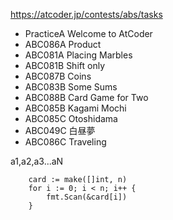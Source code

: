 https://atcoder.jp/contests/abs/tasks

- PracticeA Welcome to AtCoder
- ABC086A Product
- ABC081A Placing Marbles
- ABC081B Shift only
- ABC087B Coins
- ABC083B Some Sums
- ABC088B Card Game for Two
- ABC085B Kagami Mochi
- ABC085C Otoshidama
- ABC049C 白昼夢
- ABC086C Traveling

a1,a2,a3...aN

```
	card := make([]int, n)
	for i := 0; i < n; i++ {
		fmt.Scan(&card[i])
	}
```
